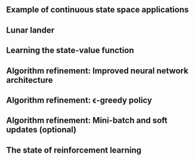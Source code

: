 ## Example of continuous state space applications

## Lunar lander

## Learning the state-value function

## Algorithm refinement: Improved neural network architecture

## Algorithm refinement: ϵ-greedy policy

## Algorithm refinement:  Mini-batch and soft updates (optional)

## The state of reinforcement learning